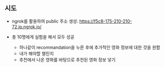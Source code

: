 ## 시도

- ngrok를 활용하여 public 주소 생성: https://f5c8-175-210-210-72.jp.ngrok.io/

- 총 10명에게 실험을 해서 모두 성공
   - 하나같이 recommandation을 누른 후에 추가적인 영화 정보에 대한 것을 원함
   - 내가 해야할 챌린지
   - 추천에서 나온 영화를 바탕으로 추천된 영화 정보 넣기
